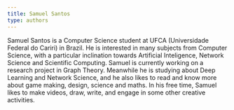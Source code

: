```yaml
---
title: Samuel Santos
type: authors
---
```


Samuel Santos is a Computer Science student at UFCA (Universidade Federal do Cariri) in Brazil. He is interested in many subjects from Computer Science, with a particular inclination towards Artificial Inteligence, Network Science and Scientific Computing. Samuel is currently working on a research project in Graph Theory. Meanwhile he is studying about Deep Learning and Network Science, and he also likes to read and know more about game making, design, science and maths. In his free time, Samuel likes to make videos, draw, write, and engage in some other creative activities.